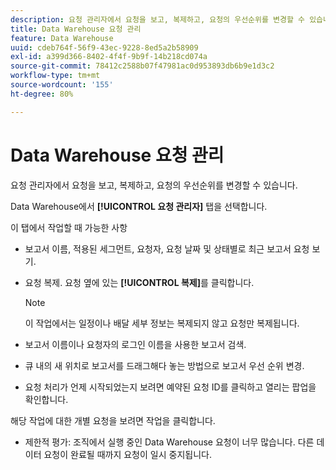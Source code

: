 ```yaml
---
description: 요청 관리자에서 요청을 보고, 복제하고, 요청의 우선순위를 변경할 수 있습니다.
title: Data Warehouse 요청 관리
feature: Data Warehouse
uuid: cdeb764f-56f9-43ec-9228-8ed5a2b58909
exl-id: a399d366-8402-4f4f-9b9f-14b218cd074a
source-git-commit: 78412c2588b07f47981ac0d953893db6b9e1d3c2
workflow-type: tm+mt
source-wordcount: '155'
ht-degree: 80%

---
```


# Data Warehouse 요청 관리

요청 관리자에서 요청을 보고, 복제하고, 요청의 우선순위를 변경할 수 있습니다.

Data Warehouse에서 **[!UICONTROL 요청 관리자]** 탭을 선택합니다.

이 탭에서 작업할 때 가능한 사항

* 보고서 이름, 적용된 세그먼트, 요청자, 요청 날짜 및 상태별로 최근 보고서 요청 보기.
* 요청 복제. 요청 옆에 있는 **[!UICONTROL 복제]**&#x200B;를 클릭합니다.

   >[!NOTE]
   >
   >이 작업에서는 일정이나 배달 세부 정보는 복제되지 않고 요청만 복제됩니다.

* 보고서 이름이나 요청자의 로그인 이름을 사용한 보고서 검색.
* 큐 내의 새 위치로 보고서를 드래그해다 놓는 방법으로 보고서 우선 순위 변경.
* 요청 처리가 언제 시작되었는지 보려면 예약된 요청 ID를 클릭하고 열리는 팝업을 확인합니다.

해당 작업에 대한 개별 요청을 보려면 작업을 클릭합니다.

* 제한적 평가: 조직에서 실행 중인 Data Warehouse 요청이 너무 많습니다. 다른 데이터 요청이 완료될 때까지 요청이 일시 중지됩니다.
